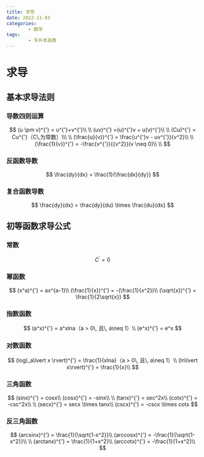 ```yaml
---
title: 求导
date: 2022-11-03
categories:
        - 数学
tags:
        - 专升本高数
---
```


# 求导

## 基本求导法则

### 导数四则运算

$$
(u \pm v)^{'} = u^{'}+v^{'}\\
\\
(uv)^{'} =(u)^{'}v + u(v)^{'}\\
\\
(Cu)^{'} = Cu^{'}（C\,为常数）\\\
\\
(\frac{u}{v})^{'} = \frac{u^{'}v - uv^{'}}{v^2}\\
\\
(\frac{1}{v})^{'} = -\frac{v^{'}}{{v^2}}(v \neq 0)\\
\\
$$

### 反函数导数

$$
\frac{dy}{dx} = \frac{1}{\frac{dx}{dy}}
$$

### 复合函数导数

$$
\frac{dy}{dx} = \frac{dy}{du} \times \frac{du}{dx}
$$

## 初等函数求导公式

### 常数

$$
C ^{'}= 0
$$

### 幂函数

$$
(x^a)^{'} = ax^{a-1}\\
(\frac{1}{x})^{'} = -(\frac{1}{x^2})\\
(\sqrt{x})^{'} = \frac{1}{2\sqrt{x}}
$$

### 指数函数

$$
(a^x)^{'} = a^xlna（a > 0\, 且\, a\neq 1）\\
(e^x)^{'} = e^x
$$

### 对数函数

$$
(log)_a\lvert x \rvert)^{'} = \frac{1}{xlna}（a > 0\, 且\, a\neq 1）\\
(ln\lvert x\rvert)^{'} = \frac{1}{x}\\
$$



### 三角函数

$$
(sinx)^{'} = cosx\\
(cosx)^{'} = -sinx\\
\\
(tanx)^{'} = sec^2x\\
(cotx)^{'} = -csc^2x\\
\\
(secx)^{'} = secx \times tanx\\
(cscx)^{'} = -cscx \times cotx
$$

### 反三角函数

$$
(arcsinx)^{'} = \frac{1}{\sqrt{1-x^2}}\\
(arccosx)^{'} = -\frac{1}{\sqrt{1-x^2}}\\
\\
(arctanx)^{'} = \frac{1}{1+x^2}\\
(arccotx)^{'} = -\frac{1}{1+x^2}\\
$$

